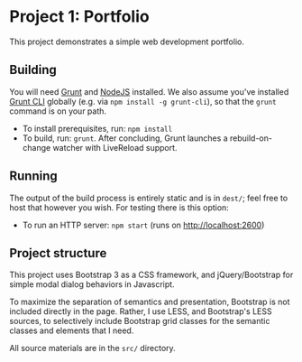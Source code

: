 # Project 1: Portfolio

This project demonstrates a simple web development portfolio.

## Building

You will need [Grunt](http://gruntjs.com) and [NodeJS](https://nodejs.org)
installed. We also assume you've installed
[Grunt CLI](https://github.com/gruntjs/grunt-cli) globally (e.g. via
`npm install -g grunt-cli`), so that the `grunt`
command is on your path.

   * To install prerequisites, run: `npm install`
   * To build, run: `grunt`. After concluding, Grunt launches a
     rebuild-on-change watcher with LiveReload support.

## Running

The output of the build process is entirely static and is in `dest/`; feel
free to host that however you wish. For testing there is this option:

   * To run an HTTP server: `npm start` (runs on
     [http://localhost:2600](http://localhost:2600))

## Project structure

This project uses Bootstrap 3 as a CSS framework, and jQuery/Bootstrap for
simple modal dialog behaviors in Javascript.

To maximize the separation of semantics and presentation, Bootstrap is not
included directly in the page. Rather, I use LESS, and Bootstrap's LESS sources,
to selectively include Bootstrap grid classes for the semantic classes and
elements that I need.

All source materials are in the `src/` directory.

